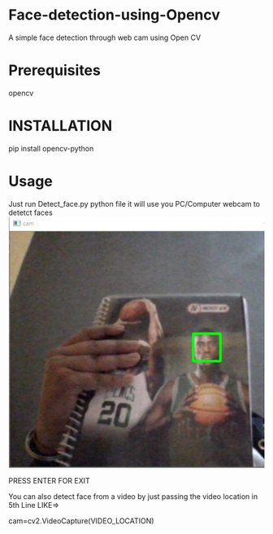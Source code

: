 # Face-detection-using-Opencv

A simple face detection through web cam  using Open CV

# Prerequisites
opencv

# INSTALLATION

pip install opencv-python

# Usage 

Just run Detect_face.py python file it will use you PC/Computer webcam to detetct faces 
![plot](img.jpg)

PRESS ENTER FOR EXIT


You can also detect face from a video by just passing the video location in 5th Line 
LIKE=>

cam=cv2.VideoCapture(VIDEO_LOCATION)

